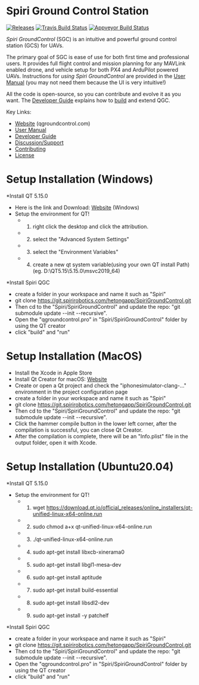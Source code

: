 # Spiri Ground Control Station

[![Releases](https://img.shields.io/github/release/mavlink/QGroundControl.svg)](https://git.spirirobotics.com/hetongapp/SpiriGroundControl/releases)
[![Travis Build Status](https://travis-ci.org/mavlink/qgroundcontrol.svg?branch=master)](https://travis-ci.org/mavlink/qgroundcontrol)
[![Appveyor Build Status](https://ci.appveyor.com/api/projects/status/crxcm4qayejuvh6c/branch/master?svg=true)](https://ci.appveyor.com/project/mavlink/qgroundcontrol)



*Spiri GroundControl* (SGC) is an intuitive and powerful ground control station (GCS) for UAVs.

The primary goal of SGC is ease of use for both first time and professional users.
It provides full flight control and mission planning for any MAVLink enabled drone, and vehicle setup for both PX4 and ArduPilot powered UAVs. Instructions for *using Spiri GroundControl* are provided in the [User Manual](https://docs.qgroundcontrol.com/en/) (you may not need them because the UI is very intuitive!)

All the code is open-source, so you can contribute and evolve it as you want.
The [Developer Guide](https://dev.qgroundcontrol.com/en/) explains how to [build](https://dev.qgroundcontrol.com/en/getting_started/) and extend QGC.


Key Links:
* [Website](http://qgroundcontrol.com) (qgroundcontrol.com)
* [User Manual](https://docs.qgroundcontrol.com/en/)
* [Developer Guide](https://dev.qgroundcontrol.com/en/)
* [Discussion/Support](https://docs.qgroundcontrol.com/en/Support/Support.html)
* [Contributing](https://dev.qgroundcontrol.com/en/contribute/)
* [License](https://github.com/mavlink/qgroundcontrol/blob/master/COPYING.md)


# Setup Installation (Windows)

*Install QT 5.15.0
* Here is the link and Download: [Website](https://download.qt.io/official_releases/online_installers/) (Windows)
* Setup the environment for QT! 
    * 1. right click the desktop and click the attribution.
    * 2. select the "Advanced System Settings"
    * 3. select the "Environment Variables"
    * 4. create a new qt system variable(using your own QT install Path) (eg. D:\QT5.15\5.15.0\msvc2019_64)

*Install Spiri QGC
* create a folder in your workspace and name it such as "Spiri"
* git clone https://git.spirirobotics.com/hetongapp/SpiriGroundControl.git
* Then cd to the "Spiri/SpiriGroundControl" and update the repo: "git submodule update --init --recursive".
* Open the "qgroundcontrol.pro" in "Spiri/SpiriGroundControl" folder by using the QT creator
* click "build" and "run"


# Setup Installation (MacOS)

* Install the Xcode in Apple Store
* Install Qt Creator for macOS: [Website](https://info.qt.io/zh-cn/download-qt-for-application-development)
* Create or open a Qt project and check the "iphonesimulator-clang-..." environment in the project configuration page
* create a folder in your workspace and name it such as "Spiri"
* git clone https://git.spirirobotics.com/hetongapp/SpiriGroundControl.git
* Then cd to the "Spiri/SpiriGroundControl" and update the repo: "git submodule update --init --recursive".
* Click the hammer compile button in the lower left corner, after the compilation is successful, you can close Qt Creator.
* After the compilation is complete, there will be an "Info.plist" file in the output folder, open it with Xcode.


# Setup Installation (Ubuntu20.04)

*Install QT 5.15.0
* Setup the environment for QT!
    * 1. wget https://download.qt.io/official_releases/online_installers/qt-unified-linux-x64-online.run
    * 2. sudo chmod a+x qt-unified-linux-x64-online.run
    * 3. ./qt-unified-linux-x64-online.run
    * 4. sudo apt-get install libxcb-xinerama0
    * 5. sudo apt-get install libgl1-mesa-dev
    * 6. sudo apt-get install aptitude
    * 7. sudo apt-get install build-essential
    * 8. sudo apt-get install libsdl2-dev
    * 9. sudo apt-get install -y patchelf
    
*Install Spiri QGC
* create a folder in your workspace and name it such as "Spiri"
* git clone https://git.spirirobotics.com/hetongapp/SpiriGroundControl.git
* Then cd to the "Spiri/SpiriGroundControl" and update the repo: "git submodule update --init --recursive".
* Open the "qgroundcontrol.pro" in "Spiri/SpiriGroundControl" folder by using the QT creator
* click "build" and "run"

    
    
    
